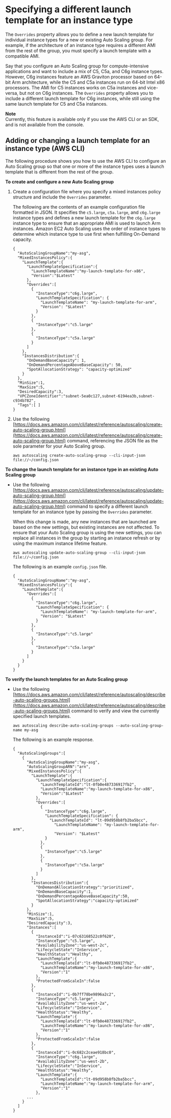 # Specifying a different launch template for an instance type<a name="asg-launch-template-overrides"></a>

The `Overrides` property allows you to define a new launch template for individual instance types for a new or existing Auto Scaling group\. For example, if the architecture of an instance type requires a different AMI from the rest of the group, you must specify a launch template with a compatible AMI\. 

Say that you configure an Auto Scaling group for compute\-intensive applications and want to include a mix of C5, C5a, and C6g instance types\. However, C6g instances feature an AWS Graviton processor based on 64\-bit Arm architecture, while the C5 and C5a instances run on 64\-bit Intel x86 processors\. The AMI for C5 instances works on C5a instances and vice\-versa, but not on C6g instances\. The `Overrides` property allows you to include a different launch template for C6g instances, while still using the same launch template for C5 and C5a instances\.

**Note**  
Currently, this feature is available only if you use the AWS CLI or an SDK, and is not available from the console\.

## Adding or changing a launch template for an instance type \(AWS CLI\)<a name="launch-template-overrides-cli"></a>

The following procedure shows you how to use the AWS CLI to configure an Auto Scaling group so that one or more of the instance types uses a launch template that is different from the rest of the group\. 

**To create and configure a new Auto Scaling group**

1. Create a configuration file where you specify a mixed instances policy structure and include the `Overrides` parameter\. 

   The following are the contents of an example configuration file formatted in JSON\. It specifies the `c5.large`, `c5a.large`, and `c6g.large` instance types and defines a new launch template for the `c6g.large` instance type to ensure that an appropriate AMI is used to launch Arm instances\. Amazon EC2 Auto Scaling uses the order of instance types to determine which instance type to use first when fulfilling On\-Demand capacity\.

   ```
   {
     "AutoScalingGroupName":"my-asg",
     "MixedInstancesPolicy":{
       "LaunchTemplate":{
         "LaunchTemplateSpecification":{
           "LaunchTemplateName":"my-launch-template-for-x86",
           "Version":"$Latest"
         },
         "Overrides":[
           {
             "InstanceType":"c6g.large",
             "LaunchTemplateSpecification": {
               "LaunchTemplateName": "my-launch-template-for-arm",
               "Version": "$Latest"
             }
           },
           {
             "InstanceType":"c5.large"
           },
           {
             "InstanceType":"c5a.large"
           }
         ]
       },
       "InstancesDistribution":{
         "OnDemandBaseCapacity": 1,
         "OnDemandPercentageAboveBaseCapacity": 50,
         "SpotAllocationStrategy": "capacity-optimized"
       }
     },
     "MinSize":1,
     "MaxSize":5,
     "DesiredCapacity":3,
     "VPCZoneIdentifier":"subnet-5ea0c127,subnet-6194ea3b,subnet-c934b782",
     "Tags":[ ]
   }
   ```

1. Use the following [https://docs.aws.amazon.com/cli/latest/reference/autoscaling/create-auto-scaling-group.html](https://docs.aws.amazon.com/cli/latest/reference/autoscaling/create-auto-scaling-group.html) command, referencing the JSON file as the sole parameter for your Auto Scaling group\.

   ```
   aws autoscaling create-auto-scaling-group --cli-input-json file://~/config.json
   ```

**To change the launch template for an instance type in an existing Auto Scaling group**
+ Use the following [https://docs.aws.amazon.com/cli/latest/reference/autoscaling/update-auto-scaling-group.html](https://docs.aws.amazon.com/cli/latest/reference/autoscaling/update-auto-scaling-group.html) command to specify a different launch template for an instance type by passing the `Overrides` parameter\. 

  When this change is made, any new instances that are launched are based on the new settings, but existing instances are not affected\. To ensure that your Auto Scaling group is using the new settings, you can replace all instances in the group by starting an instance refresh or by using the maximum instance lifetime feature\.

  ```
  aws autoscaling update-auto-scaling-group --cli-input-json file://~/config.json
  ```

  The following is an example `config.json` file\. 

  ```
  {
    "AutoScalingGroupName":"my-asg",
    "MixedInstancesPolicy":{
      "LaunchTemplate":{
        "Overrides":[
          {
            "InstanceType":"c6g.large",
            "LaunchTemplateSpecification": {
              "LaunchTemplateName": "my-launch-template-for-arm",
              "Version": "$Latest"
            }
          },
          {
            "InstanceType":"c5.large"
          },
          {
            "InstanceType":"c5a.large"
          }
        ]
      }
    }
  }
  ```

**To verify the launch templates for an Auto Scaling group**
+ Use the following [https://docs.aws.amazon.com/cli/latest/reference/autoscaling/describe-auto-scaling-groups.html](https://docs.aws.amazon.com/cli/latest/reference/autoscaling/describe-auto-scaling-groups.html) command to verify and view the currently specified launch templates\. 

  ```
  aws autoscaling describe-auto-scaling-groups --auto-scaling-group-name my-asg
  ```

  The following is an example response\.

  ```
  {
    "AutoScalingGroups":[
      {
        "AutoScalingGroupName":"my-asg",
        "AutoScalingGroupARN":"arn",
        "MixedInstancesPolicy":{
          "LaunchTemplate":{
            "LaunchTemplateSpecification":{
              "LaunchTemplateId":"lt-0fb0e487336917fb2",
              "LaunchTemplateName":"my-launch-template-for-x86",
              "Version":"$Latest"
            },
            "Overrides":[
              {
                "InstanceType":"c6g.large",
                "LaunchTemplateSpecification": {
                  "LaunchTemplateId": "lt-09d958b8fb2ba5bcc",
                    "LaunchTemplateName": "my-launch-template-for-arm",
                    "Version": "$Latest"
                }
              },
              {
                "InstanceType":"c5.large"
              },
              {
                "InstanceType":"c5a.large"
              }
            ]
          },
          "InstancesDistribution":{
            "OnDemandAllocationStrategy":"prioritized",
            "OnDemandBaseCapacity":1,
            "OnDemandPercentageAboveBaseCapacity":50,
            "SpotAllocationStrategy":"capacity-optimized"
          }
        },
        "MinSize":1,
        "MaxSize":5,
        "DesiredCapacity":3,
        "Instances":[
          {
            "InstanceId":"i-07c63168522c0f620",
            "InstanceType":"c5.large",
            "AvailabilityZone":"us-west-2c",
            "LifecycleState":"InService",
            "HealthStatus":"Healthy",
            "LaunchTemplate":{
              "LaunchTemplateId":"lt-0fb0e487336917fb2",
              "LaunchTemplateName":"my-launch-template-for-x86",
              "Version":"1"
            },
            "ProtectedFromScaleIn":false
          },
          {
            "InstanceId":"i-0b7ff78be9896a2c2",
            "InstanceType":"c5.large",
            "AvailabilityZone":"us-west-2a",
            "LifecycleState":"InService",
            "HealthStatus":"Healthy",
            "LaunchTemplate":{
              "LaunchTemplateId":"lt-0fb0e487336917fb2",
              "LaunchTemplateName":"my-launch-template-for-x86",
              "Version":"1"
            },
            "ProtectedFromScaleIn":false
          },
          {
            "InstanceId":"i-0c682c2ceae918bc0",
            "InstanceType":"c6g.large",
            "AvailabilityZone":"us-west-2b",
            "LifecycleState":"InService",
            "HealthStatus":"Healthy",
            "LaunchTemplate":{
              "LaunchTemplateId":"lt-09d958b8fb2ba5bcc",
              "LaunchTemplateName":"my-launch-template-for-arm",
              "Version":"1"
            },
        ...
      }
    ]
  }
  ```